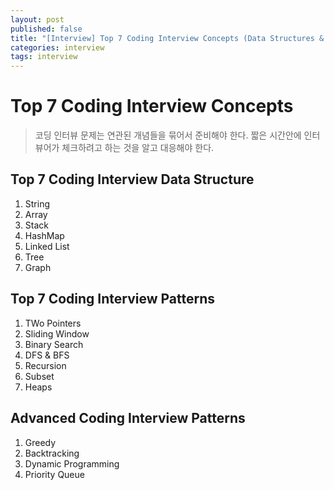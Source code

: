 ```yaml
---
layout: post
published: false
title: "[Interview] Top 7 Coding Interview Concepts (Data Structures & Algorithms) - Intermedium"
categories: interview
tags: interview 
---
```


# Top 7 Coding Interview Concepts
> 코딩 인터뷰 문제는 연관된 개념들을 묶어서 준비해야 한다.
> 짧은 시간안에 인터뷰어가 체크하려고 하는 것을 알고 대응해야 한다.

## Top 7 Coding Interview Data Structure

1. String
2. Array
3. Stack
4. HashMap
5. Linked List
6. Tree
7. Graph

## Top 7 Coding Interview Patterns

1. TWo Pointers
2. Sliding Window
3. Binary Search
4. DFS & BFS
5. Recursion
6. Subset
7. Heaps

## Advanced Coding Interview Patterns
1. Greedy
2. Backtracking
3. Dynamic Programming
4. Priority Queue